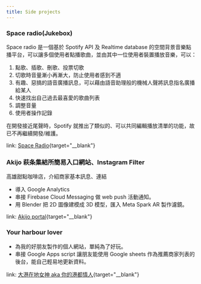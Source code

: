 ```yaml
---
title: Side projects
---
```


### Space radio(Jukebox)

Space radio 是一個基於 Spotify API 及 Realtime database 的空間背景音樂點播平台，可以讓多個使用者點播歌曲，並由其中一位使用者裝置播放音樂，可以：

1. 點歌、插歌、刪歌、投票切歌
1. 切歌時音量漸小再漸大，防止使用者感到不適
1. 有趣、惡搞的語音廣播訊息，可以藉由語音助理般的機械人聲將訊息指名廣播給某人
1. 快速找出自己過去最喜愛的歌曲列表
1. 調整音量
1. 使用者操作記錄

<p class="text-sm">在開發接近尾聲時，Spotify 就推出了類似的、可以共同編輯播放清單的功能，故已不再繼續開發/維護。</p>

link: [Space Radio](https://jukebox-g100.web.app/#/){target="__blank"}

### Akijo 萩条集結所簡易入口網站、Instagram Filter

高雄甜點咖啡店，介紹商家基本訊息、連結

- 導入 Google Analytics
- 串接 Firebase Cloud Messaging 做 web push 活動通知。
- 用 Blender 把 2D 圖像建模成 3D 模型，匯入 Meta Spark AR 製作濾鏡。

link: [Akijo portal](https://akijo.space){target="__blank"}

### Your harbour lover

- 為我的好朋友製作的個人網站，單純為了好玩。
- 串接 Google Apps script 讓朋友能使用 Google sheets 作為推薦商家列表的後台，能自己輕易地更新資料。

link: [大港在地女神 aka 你的港都情人](https://yourharbourlover.baby/){target="__blank"}
